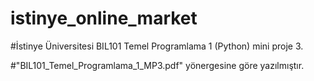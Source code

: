 # istinye_online_market

#İstinye Üniversitesi BIL101 Temel Programlama 1 (Python) mini proje 3.

#"BIL101_Temel_Programlama_1_MP3.pdf" yönergesine göre yazılmıştır.
